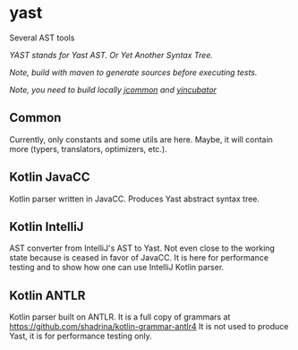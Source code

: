 # yast
Several AST tools

_YAST stands for Yast AST. Or Yet Another Syntax Tree._

_Note, build with maven to generate sources before executing tests._

_Note, you need to build locally [jcommon](https://github.com/kravchik/jcommon) and [yincubator](https://github.com/kravchik/yincubator)_ 

## Common
Currently, only constants and some utils are here. Maybe, it will contain more (typers, translators, optimizers, etc.).

## Kotlin JavaCC
Kotlin parser written in JavaCC. Produces Yast abstract syntax tree.


## Kotlin IntelliJ
AST converter from IntelliJ's AST to Yast. Not even close to the working state because is ceased in favor of JavaCC. It is here for performance testing and to show how one can use IntelliJ Kotlin parser.

## Kotlin ANTLR
Kotlin parser built on ANTLR. It is a full copy of grammars at https://github.com/shadrina/kotlin-grammar-antlr4 It is not used to produce Yast, it is for performance testing only.


